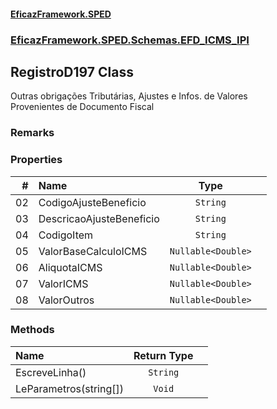 #### [EficazFramework.SPED](EficazFrameworkSPED.md 'EficazFramework SPED')
### [EficazFramework.SPED.Schemas.EFD_ICMS_IPI](EficazFramework.SPED.Schemas.EFD_ICMS_IPI.md 'EficazFramework.SPED.Schemas.EFD_ICMS_IPI')

## RegistroD197 Class

Outras obrigações Tributárias, Ajustes e Infos. de Valores  
Provenientes de Documento Fiscal

### Remarks
### Properties

| # | Name | Type | |
| ---: | :--- | :---: | :--- |
| 02 | CodigoAjusteBeneficio | `String` |  |
| 03 | DescricaoAjusteBeneficio | `String` |  |
| 04 | CodigoItem | `String` |  |
| 05 | ValorBaseCalculoICMS | `Nullable<Double>` |  |
| 06 | AliquotaICMS | `Nullable<Double>` |  |
| 07 | ValorICMS | `Nullable<Double>` |  |
| 08 | ValorOutros | `Nullable<Double>` |  |
### Methods

| Name | Return Type | |
| :--- | :---: | :--- |
| EscreveLinha() | `String` |  |
| LeParametros(string[]) | `Void` |  |

